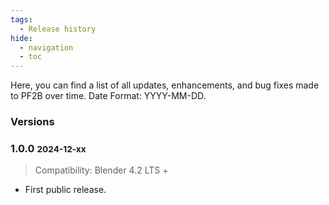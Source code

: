 ```yaml
---
tags:
  - Release history
hide:
  - navigation
  - toc
---
```

Here, you can find a list of all updates, enhancements, and bug fixes made to PF2B over time. Date Format: YYYY-MM-DD.


### Versions

<div class="changelog" markdown>

### 1.0.0 <small>2024-12-xx</small>

  > Compatibility: Blender 4.2 LTS +

  - First public release.

</div> <!-- /Changelog -->